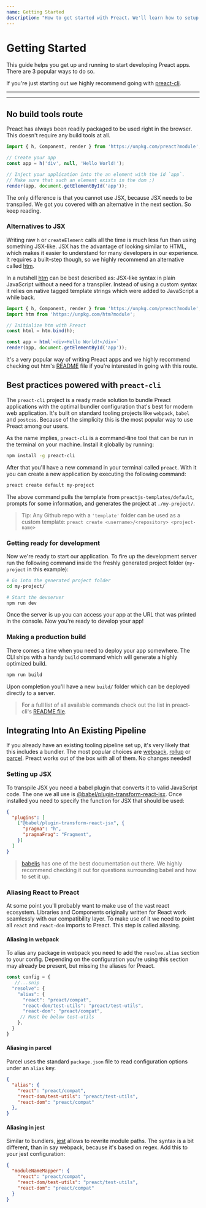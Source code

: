 ```yaml
---
name: Getting Started
description: "How to get started with Preact. We'll learn how to setup the tooling (if any) and get going with writing an application."
---
```


# Getting Started

This guide helps you get up and running to start developing Preact apps. There are 3 popular ways to do so.

If you're just starting out we highly recommend going with [preact-cli](#best-practices-powered-with-preact-cli).

---

<toc></toc>

---

## No build tools route

Preact has always been readily packaged to be used right in the browser. This doesn't require any build tools at all.

```js
import { h, Component, render } from 'https://unpkg.com/preact?module';

// Create your app
const app = h('div', null, 'Hello World!');

// Inject your application into the an element with the id `app`.
// Make sure that such an element exists in the dom ;)
render(app, document.getElementById('app'));
```

The only difference is that you cannot use JSX, because JSX needs to be transpiled. We got you covered with an alternative in the next section. So keep reading.

### Alternatives to JSX

Writing raw `h` or `createElement` calls all the time is much less fun than using something JSX-like. JSX has the advantage of looking similar to HTML, which makes it easier to understand for many developers in our experience. It requires a built-step though, so we highly recommend an alternative called [htm].

In a nutshell [htm] can be best described as: JSX-like syntax in plain JavaScript without a need for a transpiler. Instead of using a custom syntax it relies on native tagged template strings which were added to JavaScript a while back.

```js
import { h, Component, render } from 'https://unpkg.com/preact?module';
import htm from 'https://unpkg.com/htm?module';

// Initialize htm with Preact
const html = htm.bind(h);

const app = html`<div>Hello World!</div>`
render(app, document.getElementById('app'));
```

It's a very popular way of writing Preact apps and we highly recommend checking out htm's [README][htm] file if you're interested in going with this route.

## Best practices powered with `preact-cli`

The `preact-cli` project is a ready made solution to bundle Preact applications with the optimal bundler configuration that's best for modern web application. It's built on standard tooling projects like `webpack`, `babel` and `postcss`. Because of the simplicity this is the most popular way to use Preact among our users.

As the name implies, `preact-cli` is a **c**ommand-**li**ne tool that can be run in the terminal on your machine. Install it globally by running:

```bash
npm install -g preact-cli
```

After that you'll have a new command in your terminal called `preact`. With it you can create a new application by executing the following command:

```bash
preact create default my-project
```

The above command pulls the template from `preactjs-templates/default`, prompts for some information, and generates the project at `./my-project/`.

> Tip: Any Github repo with a `'template'` folder can be used as a custom template: `preact create <username>/<repository> <project-name>`

### Getting ready for development

Now we're ready to start our application. To fire up the development server run the following command inside the freshly generated project folder (`my-project` in this example):

```bash
# Go into the generated project folder
cd my-project/

# Start the devserver
npm run dev
```

Once the server is up you can access your app at the URL that was printed in the console. Now you're ready to develop your app!

### Making a production build

There comes a time when you need to deploy your app somewhere. The CLI ships with a handy `build` command which will generate a highly optimized build.

```bash
npm run build
```

Upon completion you'll have a new `build/` folder which can be deployed directly to a server.

> For a full list of all available commands check out the list in preact-cli's [README file](https://github.com/preactjs/preact-cli#cli-options).

## Integrating Into An Existing Pipeline

If you already have an existing tooling pipeline set up, it's very likely that this includes a bundler. The most popular choices are [webpack](https://webpack.js.org/), [rollup](https://rollupjs.org) or [parcel](https://parceljs.org/). Preact works out of the box with all of them. No changes needed!

### Setting up JSX

To transpile JSX you need a babel plugin that converts it to valid JavaScript code. The one we all use is [@babel/plugin-transform-react-jsx](https://babeljs.io/docs/en/babel-plugin-transform-react-jsx). Once installed you need to specify the function for JSX that should be used:

```json
{
  "plugins": [
    ["@babel/plugin-transform-react-jsx", {
      "pragma": "h",
      "pragmaFrag": "Fragment",
    }]
  ]
}
```

> [babeljs](https://babeljs.io/) has one of the best documentation out there. We highly recommend checking it out for questions surrounding babel and how to set it up.

### Aliasing React to Preact

At some point you'll probably want to make use of the vast react ecosystem. Libraries and Components originally written for React work seamlessly with our compatibility layer. To make use of it we need to point all `react` and `react-dom` imports to Preact. This step is called aliasing.

#### Aliasing in webpack

To alias any package in webpack you need to add the `resolve.alias` section
to your config. Depending on the configuration you're using this section may
already be present, but missing the aliases for Preact.

```js
const config = { 
   //...snip
  "resolve": { 
    "alias": { 
      "react": "preact/compat",
      "react-dom/test-utils": "preact/test-utils",
      "react-dom": "preact/compat",
     // Must be below test-utils
    },
  }
}
```

#### Aliasing in parcel

Parcel uses the standard `package.json` file to read configuration options under
an `alias` key.

```json
{
  "alias": {
    "react": "preact/compat",
    "react-dom/test-utils": "preact/test-utils",
    "react-dom": "preact/compat"
  },
}
```

#### Aliasing in jest

Similar to bundlers, [jest](https://jestjs.io/) allows to rewrite module paths. The syntax is a bit
different, than in say webpack, because it's based on regex. Add this to your
jest configuration:

```json
{
  "moduleNameMapper": {
    "react": "preact/compat",
    "react-dom/test-utils": "preact/test-utils",
    "react-dom": "preact/compat"
  }
}
```

[htm]: https://github.com/developit/htm

